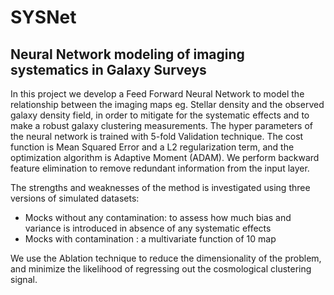 # SYSNet
## Neural Network modeling of imaging systematics in Galaxy Surveys

In this project we develop a Feed Forward Neural Network to model the relationship between the imaging maps eg. Stellar density and the observed galaxy density field, in order to mitigate for the systematic effects and to make a robust galaxy clustering measurements. The hyper parameters of the neural network is trained with 5-fold Validation technique. The cost function is Mean Squared Error and a L2 regularization term, and the optimization algorithm is Adaptive Moment (ADAM). We perform backward feature elimination to remove redundant information from the input layer.

The strengths and weaknesses of the method is investigated using three versions of simulated datasets:
* Mocks without any contamination: to assess how much bias and variance is introduced in absence of any systematic effects
* Mocks with contamination : a multivariate function of 10 map


We use the Ablation technique to reduce the dimensionality of the problem, and minimize the likelihood of regressing out the cosmological clustering signal.
